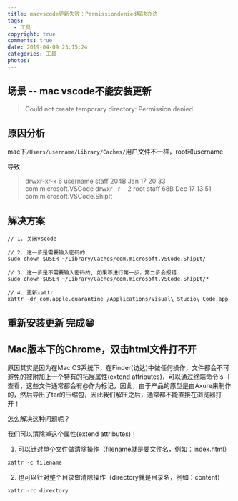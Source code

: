 ```yaml
---
title: macvscode更新失败：Permissiondenied解决办法
tags:
  - 工具
copyright: true
comments: true
date: 2019-04-09 23:15:24
categories: 工具
photos:
---
```


## 场景 -- mac vscode不能安装更新
> Could not create temporary directory: Permission denied

## 原因分析
mac下`/Users/username/Library/Caches/`用户文件不一样，root和username

导致

> drwxr-xr-x   6 username  staff   204B Jan 17 20:33 com.microsoft.VSCode
> drwxr--r--   2 root    staff    68B Dec 17 13:51 com.microsoft.VSCode.ShipIt

## 解决方案
```
// 1. 关闭vscode

// 2. 这一步是需要输入密码的
sudo chown $USER ~/Library/Caches/com.microsoft.VSCode.ShipIt/ 

// 3. 这一步是不需要输入密码的, 如果不进行第一步，第二步会报错
sudo chown $USER ~/Library/Caches/com.microsoft.VSCode.ShipIt/*

// 4. 更新xattr
xattr -dr com.apple.quarantine /Applications/Visual\ Studio\ Code.app
```

## 重新安装更新 完成😁

## Mac版本下的Chrome，双击html文件打不开
原因其实是因为在Mac OS系统下，在Finder(访达)中做任何操作，文件都会不可避免的被附加上一个特有的拓展属性(extend attributes)，可以通过终端命令ls -l查看，这些文件通常都会有@作为标记，因此，由于产品的原型是由Axure来制作的，然后导出了tar的压缩包，因此我们解压之后，通常都不能直接在浏览器打开！

怎么解决这种问题呢？

我们可以清除掉这个属性(extend attributes)！

1. 可以针对单个文件做清除操作（filename就是要文件名，例如：index.html）
```js
xattr -c filename
```

2. 也可以针对整个目录做清除操作（directory就是目录名，例如：content）
```js
xattr -rc directory
```
